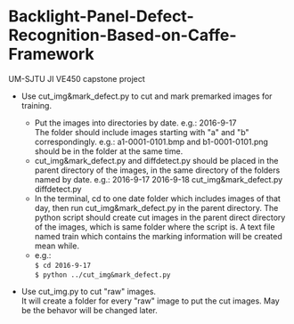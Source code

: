 # Backlight-Panel-Defect-Recognition-Based-on-Caffe-Framework
UM-SJTU JI VE450 capstone project

* Use cut_img&mark_defect.py to cut and mark premarked images for training.  
  * Put the images into directories by date. e.g.: 2016-9-17  
The folder should include images starting with "a" and "b" correspondingly. e.g.: a1-0001-0101.bmp and b1-0001-0101.png should be in the folder at the same time.  
  * cut_img&mark_defect.py and diffdetect.py should be placed in the parent directory of the images, in the same directory of the folders named by date. e.g.: 2016-9-17 2016-9-18 cut_img&mark_defect.py diffdetect.py  
  * In the terminal, cd to one date folder which includes images of that day, then run cut_img&mark_defect.py in the parent directory. The python script should create cut images in the parent direct directory of the images, which is same folder where the script is. A text file named train which contains the marking information will be created mean while.  
  * e.g.:  
`$ cd 2016-9-17`  
`$ python ../cut_img&mark_defect.py`  
   
   
* Use cut_img.py to cut "raw" images.  
It will create a folder for every "raw" image to put the cut images. May be the behavor will be changed later.  
